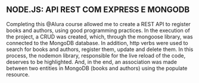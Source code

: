 ## NODE.JS: API REST COM EXPRESS E MONGODB


Completing this @Alura course allowed me to create a REST API to register books and authors, using good programming practices.
In the execution of the project, a CRUD was created, which, through the mongoose library, was connected to the MongoDB database.
In addition, http verbs were used to search for books and authors, register them, update and delete them.
In this process, the nodemon library, responsible for the live reload of the code, deserves to be highlighted.
And, in the end, an association was made between two entities in MongoDB (books and authors) using the populate resource.


